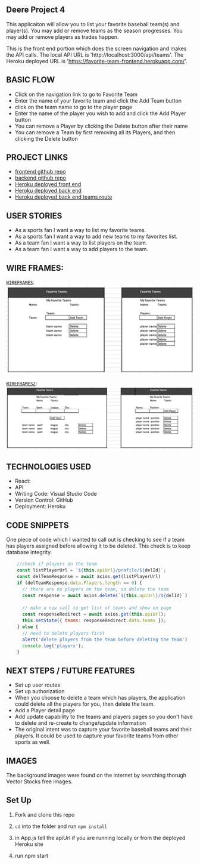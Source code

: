 ## Deere Project 4

This applicaiton will allow you to list your favorite baseball team(s) and player(s).  You may add or remove teams as the season progresses.  You may add or remove players as trades happen.

This is the front end portion which does the screen navigation and makes the API calls.  The local API URL is 'http://localhost:3000/api/teams'.  The Heroku deployed URL is 'https://favorite-team-frontend.herokuapp.com/'.

## BASIC FLOW
- Click on the navigation link to go to Favorite Team
- Enter the name of your favorite team and click the Add Team button
- click on the team name to go to the player page
- Enter the name of the player you wish to add and click the Add Player button
- You can remove a Player by clicking the Delete button after their name
- You can remove a Team by first removing all its Players, and then clicking the Delete button

## PROJECT LINKS

- [frontend github repo](https://github.com/bradjd1/favorite-team-front-end)
- [backend github repo](https://github.com/bradjd1/favorite-team-express-api-bknd)
- [Heroku deployed front end](https://favorite-team-frontend.herokuapp.com/)
- [Heroku deployed back end](https://favorite-team-bkend.herokuapp.com/)
- [Heroku deployed back end teams route](https://favorite-team-bkend.herokuapp.com/api/teams)
## USER STORIES

- As a sports fan I want a way to list my favorite teams.
- As a sports fan I want a way to add new teams to my favorites list.
- As a team fan I want a way to list players on the team.
- As a team fan I want a way to add players to the team.

## WIRE FRAMES:
[`WIREFRAMES`](./planning/wireframes.png):
![wireframe](./planning/wireframes.png)

[`WIREFRAMES2`](./planning/wireframes2.png):
![wireframes2](./planning/wireframes2.png)


## TECHNOLOGIES USED

- React:
- API
- Writing Code: Visual Studio Code
- Version Control: GitHub
- Deployment: Heroku

## CODE SNIPPETS

One piece of code which I wanted to call out is checking to see if a team has players assigned before allowing it to be deleted.  This check is to keep database integrity.

```javascript
    //check if players on the team
    const listPlayerUrl = `${this.apiUrl}/profile/${delId}`;
    const delTeamResponse = await axios.get(listPlayerUrl)
    if (delTeamResponse.data.Players.length == 0) {
      // there are no players on the team, so delete the team
      const response = await axios.delete(`${this.apiUrl}/${delId}`)

      // make a new call to get list of teams and show on page
      const responseRedirect = await axios.get(this.apiUrl);
      this.setState({ teams: responseRedirect.data.teams });
    } else {
      // need to delete players first
      alert('delete players from the team before deleting the team')
      console.log('players');
    }
```

## NEXT STEPS / FUTURE FEATURES
- Set up user routes
- Set up authorization
- When you choose to delete a team which has players, the application could delete all the players for you, then delete the team.
- Add a Player detail page
- Add update capability to the teams and players pages so you don't have to delete and re-create to change/update information
- The original intent was to capture your favorite baseball teams and their players.  It could be used to capture your favorite teams from other sports as well.

## IMAGES
The background images were found on the internet by searching thorugh Vector Stocks free images.

## Set Up

1. Fork and clone this repo
1. `cd` into the folder and run `npm install`

1. in App.js tell the apiUrl if you are running locally or from the deployed Heroku site

1. run npm start
